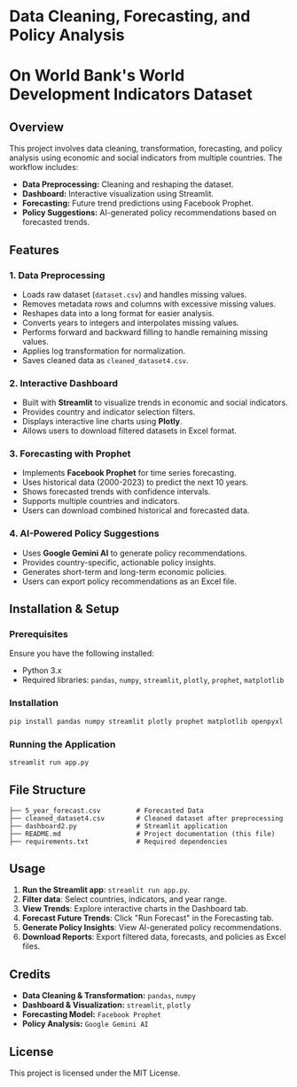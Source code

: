 # Data Cleaning, Forecasting, and Policy Analysis
# On World Bank's World Development Indicators Dataset

## Overview
This project involves data cleaning, transformation, forecasting, and policy analysis using economic and social indicators from multiple countries. The workflow includes:
- **Data Preprocessing:** Cleaning and reshaping the dataset.
- **Dashboard:** Interactive visualization using Streamlit.
- **Forecasting:** Future trend predictions using Facebook Prophet.
- **Policy Suggestions:** AI-generated policy recommendations based on forecasted trends.

## Features
### 1. **Data Preprocessing**
- Loads raw dataset (`dataset.csv`) and handles missing values.
- Removes metadata rows and columns with excessive missing values.
- Reshapes data into a long format for easier analysis.
- Converts years to integers and interpolates missing values.
- Performs forward and backward filling to handle remaining missing values.
- Applies log transformation for normalization.
- Saves cleaned data as `cleaned_dataset4.csv`.

### 2. **Interactive Dashboard**
- Built with **Streamlit** to visualize trends in economic and social indicators.
- Provides country and indicator selection filters.
- Displays interactive line charts using **Plotly**.
- Allows users to download filtered datasets in Excel format.

### 3. **Forecasting with Prophet**
- Implements **Facebook Prophet** for time series forecasting.
- Uses historical data (2000-2023) to predict the next 10 years.
- Shows forecasted trends with confidence intervals.
- Supports multiple countries and indicators.
- Users can download combined historical and forecasted data.

### 4. **AI-Powered Policy Suggestions**
- Uses **Google Gemini AI** to generate policy recommendations.
- Provides country-specific, actionable policy insights.
- Generates short-term and long-term economic policies.
- Users can export policy recommendations as an Excel file.

## Installation & Setup
### Prerequisites
Ensure you have the following installed:
- Python 3.x
- Required libraries: `pandas`, `numpy`, `streamlit`, `plotly`, `prophet`, `matplotlib`

### Installation
```sh
pip install pandas numpy streamlit plotly prophet matplotlib openpyxl
```

### Running the Application
```sh
streamlit run app.py
```

## File Structure
```
├── 5_year_forecast.csv         # Forecasted Data
├── cleaned_dataset4.csv        # Cleaned dataset after preprocessing
├── dashboard2.py               # Streamlit application
├── README.md                   # Project documentation (this file)
├── requirements.txt            # Required dependencies
```

## Usage
1. **Run the Streamlit app**: `streamlit run app.py`.
2. **Filter data**: Select countries, indicators, and year range.
3. **View Trends**: Explore interactive charts in the Dashboard tab.
4. **Forecast Future Trends**: Click "Run Forecast" in the Forecasting tab.
5. **Generate Policy Insights**: View AI-generated policy recommendations.
6. **Download Reports**: Export filtered data, forecasts, and policies as Excel files.

## Credits
- **Data Cleaning & Transformation:** `pandas`, `numpy`
- **Dashboard & Visualization:** `streamlit`, `plotly`
- **Forecasting Model:** `Facebook Prophet`
- **Policy Analysis:** `Google Gemini AI`

## License
This project is licensed under the MIT License.

